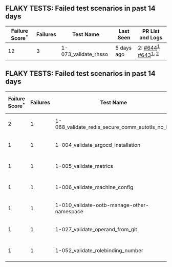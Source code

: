 ## FLAKY TESTS: Failed test scenarios in past 14 days
| Failure Score<sup>*</sup> | Failures | Test Name | Last Seen | PR List and Logs 
|---|---|---|---|---|
| 12 | 3 | 1-073_validate_rhsso  | 5 days ago | 2: [#644](https://github.com/redhat-developer/gitops-operator/pull/644)<sup>[1](https://storage.googleapis.com/test-platform-results/pr-logs/pull/redhat-developer_gitops-operator/644/pull-ci-redhat-developer-gitops-operator-master-v4.14-kuttl-parallel/1749447353342889984/build-log.txt)</sup> [#643](https://github.com/redhat-developer/gitops-operator/pull/643)<sup>[1](https://storage.googleapis.com/test-platform-results/pr-logs/pull/redhat-developer_gitops-operator/643/pull-ci-redhat-developer-gitops-operator-master-v4.14-kuttl-parallel/1747569040978612224/build-log.txt), [2](https://storage.googleapis.com/test-platform-results/pr-logs/pull/redhat-developer_gitops-operator/643/pull-ci-redhat-developer-gitops-operator-master-v4.14-kuttl-parallel/1747604380435091456/build-log.txt)</sup> 
## FLAKY TESTS: Failed test scenarios in past 14 days
| Failure Score<sup>*</sup> | Failures | Test Name | Last Seen | PR List and Logs 
|---|---|---|---|---|
| 2 | 1 | 1-068_validate_redis_secure_comm_autotls_no_ha  | 5 days ago | 1: [v4.14]<sup>[1](https://storage.googleapis.com/test-platform-results/logs/periodic-ci-redhat-developer-gitops-operator-master-v4.14-periodic-kuttl-parallel/1749582866422960128/build-log.txt)</sup> 
| 1 | 1 | 1-004_validate_argocd_installation  | 11 days ago | 1: [v4.13]<sup>[1](https://storage.googleapis.com/test-platform-results/logs/periodic-ci-redhat-developer-gitops-operator-master-v4.13-periodic-kuttl-sequential/1747408577066176512/build-log.txt)</sup> 
| 1 | 1 | 1-005_validate_metrics  | 11 days ago | 1: [v4.13]<sup>[1](https://storage.googleapis.com/test-platform-results/logs/periodic-ci-redhat-developer-gitops-operator-master-v4.13-periodic-kuttl-sequential/1747408577066176512/build-log.txt)</sup> 
| 1 | 1 | 1-006_validate_machine_config  | 11 days ago | 1: [v4.13]<sup>[1](https://storage.googleapis.com/test-platform-results/logs/periodic-ci-redhat-developer-gitops-operator-master-v4.13-periodic-kuttl-sequential/1747408577066176512/build-log.txt)</sup> 
| 1 | 1 | 1-010_validate-ootb-manage-other-namespace  | 11 days ago | 1: [v4.13]<sup>[1](https://storage.googleapis.com/test-platform-results/logs/periodic-ci-redhat-developer-gitops-operator-master-v4.13-periodic-kuttl-sequential/1747408577066176512/build-log.txt)</sup> 
| 1 | 1 | 1-027_validate_operand_from_git  | 11 days ago | 1: [v4.13]<sup>[1](https://storage.googleapis.com/test-platform-results/logs/periodic-ci-redhat-developer-gitops-operator-master-v4.13-periodic-kuttl-sequential/1747408577066176512/build-log.txt)</sup> 
| 1 | 1 | 1-052_validate_rolebinding_number  | 9 days ago | 1: [v4.13]<sup>[1](https://storage.googleapis.com/test-platform-results/logs/periodic-ci-redhat-developer-gitops-operator-master-v4.13-periodic-kuttl-parallel/1748133532154204160/build-log.txt)</sup> 
